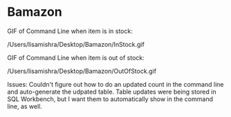 # Bamazon

GIF of Command Line when item is in stock:

/Users/lisamishra/Desktop/Bamazon/InStock.gif

GIF of Command Line when item is out of stock:

/Users/lisamishra/Desktop/Bamazon/OutOfStock.gif


Issues: Couldn't figure out how to do an updated count in the command line and auto-generate the udpated table. Table updates were being stored in SQL Workbench, but I want them to automatically show in the command line, as well.
